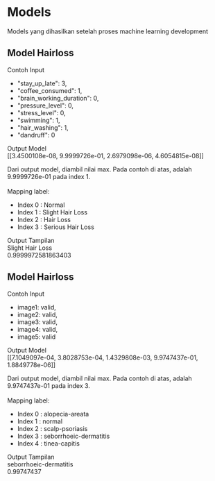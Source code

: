 # Models
Models yang dihasilkan setelah proses machine learning development

## Model Hairloss
Contoh Input <br>
- "stay_up_late": 3,
- "coffee_consumed": 1,
- "brain_working_duration": 0,
- "pressure_level": 0,
- "stress_level": 0,
- "swimming": 1,
- "hair_washing": 1,
- "dandruff": 0 <br>

Output Model <br>
[[3.4500108e-08, 9.9999726e-01, 2.6979098e-06, 4.6054815e-08]] <br>

Dari output model, diambil nilai max. Pada contoh di atas, adalah 9.9999726e-01 pada index 1. <br><br>
Mapping label:
  - Index 0 : Normal
  - Index 1 : Slight Hair Loss
  - Index 2 : Hair Loss
  - Index 3 : Serious Hair Loss <br>

Output Tampilan <br>
Slight Hair Loss <br>
0.9999972581863403

## Model Hairloss
Contoh Input <br>
- image1: valid,
- image2: valid,
- image3: valid,
- image4: valid,
- image5: valid <br>

Output Model <br>
[[7.1049097e-04, 3.8028753e-04, 1.4329808e-03, 9.9747437e-01, 1.8849778e-06]] <br>

Dari output model, diambil nilai max. Pada contoh di atas, adalah 9.9747437e-01 pada index 3. <br><br>
Mapping label:
  - Index 0 : alopecia-areata
  - Index 1 : normal
  - Index 2 : scalp-psoriasis
  - Index 3 : seborrhoeic-dermatitis
  - Index 4 : tinea-capitis <br>

Output Tampilan <br>
seborrhoeic-dermatitis <br>
0.99747437